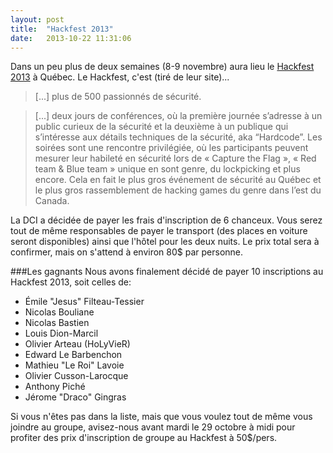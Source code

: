 ```yaml
---
layout: post
title:  "Hackfest 2013"
date:   2013-10-22 11:31:06
---
```


Dans un peu plus de deux semaines (8-9 novembre) aura lieu le [Hackfest 2013](http://www.hackfest.ca/en) à Québec. Le Hackfest, c'est (tiré de leur site)...

> [...] plus de 500 passionnés de sécurité.
 
> [...] deux jours de conférences, où la première journée s’adresse à un public curieux de la sécurité et la deuxième à un publique qui s’intéresse aux détails techniques de la sécurité, aka “Hardcode”. Les soirées sont une rencontre privilégiée, où les participants peuvent mesurer leur habileté en sécurité lors de « Capture the Flag », « Red team & Blue team » unique en sont genre, du lockpicking et plus encore. Cela en fait le plus gros événement de sécurité au Québec et le plus gros rassemblement de hacking games du genre dans l’est du Canada.

La DCI a décidée de payer les frais d'inscription de 6 chanceux. Vous serez tout de même responsables de payer le transport (des places en voiture seront disponibles) ainsi que l'hôtel pour les deux nuits. Le prix total sera à confirmer, mais on s'attend à environ 80$ par personne.

###Les gagnants
Nous avons finalement décidé de payer 10 inscriptions au Hackfest 2013, soit celles de:

* Émile "Jesus" Filteau-Tessier
* Nicolas Bouliane
* Nicolas Bastien
* Louis Dion-Marcil
* Olivier Arteau (HoLyVieR)
* Edward Le Barbenchon
* Mathieu "Le Roi" Lavoie
* Olivier Cusson-Larocque
* Anthony Piché
* Jérome "Draco" Gingras

Si vous n'êtes pas dans la liste, mais que vous voulez tout de même vous joindre au groupe, avisez-nous avant mardi le 29 octobre à midi pour profiter des prix d'inscription de groupe au Hackfest à 50$/pers. 
